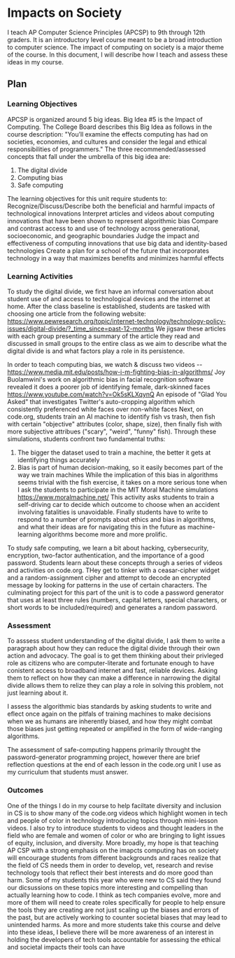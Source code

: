# Impacts on Society

I teach AP Computer Science Principles (APCSP) to 9th through 12th graders. It is an introductory level course meant to be a broad introduction to computer science. The impact of computing on society is a major theme of the course. In this document, I will describe how I teach and assess these ideas in my course.

## Plan



### Learning Objectives

APCSP is organized around 5 big ideas. Big Idea #5 is the Impact of Computing. The College Board describes this Big Idea as follows in the course description:
"You’ll examine the effects computing has had on societies, economies, and cultures and consider the legal and ethical responsibilities of programmers."
The three recommended/assessed concepts that fall under the umbrella of this big idea are:
<ol>
<li>The digital divide</li>
<li>Computing bias</li>
<li>Safe computing</li>
</ol>
The learning objectives for this unit require students to:
Recognize/Discuss/Describe both the beneficial and harmful impacts of technological innovations 
Interpret articles and videos about computing innovations that have been shown to represent algorithmic bias
Compare and contrast access to and use of technology across generational, socioeconomic, and geographic boundaries
Judge the impact and effectiveness of computing innovations that use big data and identity-based technologies
Create a plan for a school of the future that incorporates technology in a way that maximizes benefits and minimizes harmful effects


### Learning Activities

To study the digital divide, we first have an informal conversation about student use of and access to technological devices and the internet at home. After the class baseline is established, students are tasked with choosing one article from the following website:
https://www.pewresearch.org/topic/internet-technology/technology-policy-issues/digital-divide/?_time_since=past-12-months
We jigsaw these articles with each group presenting a summary of the article they read and discussed in small groups to the entire class as we aim to describe what the digital divide is and what factors play a role in its persistence.

In order to teach computing bias, we watch & discuss two videos -- 
https://www.media.mit.edu/posts/how-i-m-fighting-bias-in-algorithms/ Joy Buolamwini's work on algorithmic bias in facial recognition software revealed it does a poorer job of identifying female, dark-skinned faces
https://www.youtube.com/watch?v=Ok5sKLXqynQ An episode of "Glad You Asked" that investigates Twitter's auto-cropping algorithm which consistently preferenced white faces over non-white faces
Next, on code.org, students train an AI machine to identify fish vs trash, then fish with certain "objective" attributes (color, shape, size), then finally fish with more subjective attribues ("scary", "weird", "funny" fish). Through these simulations, students confront two fundamental truths:
1) The bigger the dataset used to train a machine, the better it gets at identifying things accurately
2) Bias is part of human decision-making, so it easily becomes part of the way we train machines
While the implication of this bias in algorithms seems trivial with the fish exercise, it takes on a more serious tone when I ask the students to participate in the MIT Moral Machine simulations https://www.moralmachine.net/
This activity asks students to train a self-driving car to decide which outcome to choose when an accident involving fatalities is unavoidable. 
Finally students have to write to respond to a number of prompts about ethics and bias in algorithms, and what their ideas are for navigating this in the future as machine-learning algorithms become more and more prolific.

To study safe computing, we learn a bit about hacking, cybersecurity, encryption, two-factor authentication, and the importance of a good password. Students learn about these concepts through a series of videos and activities on code.org. THey get to tinker with a ceasar-cipher widget and a random-assignment cipher and attempt to decode an encrypted message by looking for patterns in the use of certain characters. The culminating project for this part of the unit is to code a password generator that uses at least three rules (numbers, capital letters, special characters, or short words to be included/required) and generates a random password.


### Assessment

To asssess student understanding of the digital divide, I ask them to write a paragraph about how they can reduce the digital divide through their own action and advocacy. The goal is to get them thinking about their privleged role as citizens who are computer-literate and fortunate enough to have conistent access to broadband internet and fast, reliable devices. Asking them to reflect on how they can make a difference in narrowing the digital divide allows them to relize they can play a role in solving this problem, not just learning about it.

I assess the algorithmic bias standards by asking students to write and eflect once again on the pitfals of training machines to make decisions when we as humans are inherently biased, and how they might combat those biases just getting repeated or amplified in the form of wide-ranging algorithms.

The assessment of safe-computing happens primarily throught the password-generator programming project, however there are brief reflection questions at the end of each lesson in the code.org unit I use as my curriculum that students must answer. 

### Outcomes

One of the things I do in my course to help faciltate diversity and inclusion in CS is to show many of the code.org videos which highlight women in tech and people of color in technology introducing topics through mini-lesson videos. I also try to introduce students to videos and thought leaders in the field who are female and women of color or who are bringing to light issues of equity, inclusion, and diversity. 
More broadly, my hope is that teaching AP CSP with a strong emphasis on the imapcts computing has on society will encourage students from different backgrounds and races realize that the field of CS needs them in order to develop, vet, research and revise technology tools that reflect their best interests and do more good than harm. 
Some of my students this year who were new to CS said they found our dicsussions on these topics more interesting and compelling than actually learning how to code. I think as tech companies evolve, more and more of them will need to create roles specifically for people to help ensure the tools they are creating are not just scaling up the biases and errors of the past, but are actively working to counter societal biases that may lead to unintended harms. As more and more students take this course and delve into these ideas, I believe there will be more awareness of an interest in holding the developers of tech tools accountable for assessing the ethical and societal impacts their tools can have
